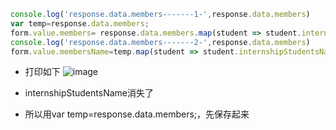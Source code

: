 ```js
console.log('response.data.members-------1-',response.data.members)
var temp=response.data.members;
form.value.members= response.data.members.map(student => student.internshipStudentsId);
console.log('response.data.members-------2-',response.data.members)
form.value.membersName=temp.map(student => student.internshipStudentsName).join(",")
```
- 打印如下
![image](https://github.com/user-attachments/assets/21009b77-5da2-4b46-a332-d4e784912e04)

- internshipStudentsName消失了
- 所以用var temp=response.data.members;，先保存起来